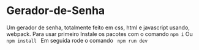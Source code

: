 # Gerador-de-Senha
Um gerador de senha, totalmente feito em css, html e javascript usando, webpack.
Para usar primeiro Instale os pacotes com o comando 
<code>npm i</code> Ou 
<code> npm install </code>
Em seguida rode o comando 
<code> npm run dev</code>
